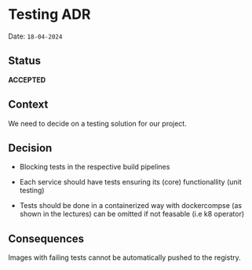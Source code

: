 # Testing ADR

Date: ``18-04-2024``

## Status

__ACCEPTED__

## Context

We need to decide on a testing solution for our project.

## Decision

- Blocking tests in the respective build pipelines

- Each service should have tests ensuring its (core) functionallity (unit testing)

- Tests should be done in a containerized way with dockercompse (as shown in the lectures) can be omitted if not feasable (i.e k8 operator)


## Consequences

Images with failing tests cannot be automatically pushed to the registry.